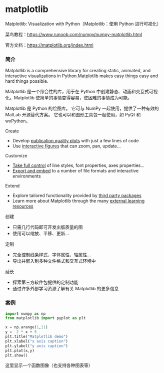 # matplotlib

Matplotlib: Visualization with Python（Matplotlib：使用 Python 进行可视化）

菜鸟教程：https://www.runoob.com/numpy/numpy-matplotlib.html

官方文档：https://matplotlib.org/index.html

### 简介

Matplotlib is a comprehensive library for creating static, animated, and interactive visualizations in Python.Matplotlib makes easy things easy and hard things possible.

Matplotlib 是一个综合性的库，用于在 Python 中创建静态、动画和交互式可视化。Matplotlib 使简单的事情变得容易，使困难的事情成为可能。

Matplotlib 是 Python 的绘图库。 它可与 NumPy 一起使用，提供了一种有效的 MatLab 开源替代方案。 它也可以和图形工具包一起使用，如 PyQt 和 wxPython。

Create

- Develop [publication quality plots](https://matplotlib.org/gallery/index.html) with just a few lines of code
- Use [interactive figures](https://matplotlib.org/gallery/index.html#event-handling) that can zoom, pan, update...

Customize

- [Take full control](https://matplotlib.org/tutorials/index.html#tutorials) of line styles, font properties, axes properties...
- [Export and embed](https://matplotlib.org/api/index_backend_api.html) to a number of file formats and interactive environments

Extend

- Explore tailored functionality provided by [third party packages](https://matplotlib.org/thirdpartypackages/index.html)
- Learn more about Matplotlib through the many [external learning resources](https://matplotlib.org/resources/index.html)

创建

- 只需几行代码即可开发出版质量的图
- 使用可以缩放、平移、更新...

定制

- 完全控制线条样式、字体属性、轴属性...
- 导出并嵌入到多种文件格式和交互式环境中

延长

- 探索第三方软件包提供的定制功能
- 通过许多外部学习资源了解有关 Matplotlib 的更多信息

### 案例

```Python
import numpy as np
from matplotlib import pyplot as plt

x = np.arange(1,11)
y =  2 * x + 5
plt.title("Matplotlib demo")
plt.xlabel("x axis caption")
plt.ylabel("y axis caption")
plt.plot(x,y)
plt.show()
```

这里显示一个函数图像（也支持各种图表等）
